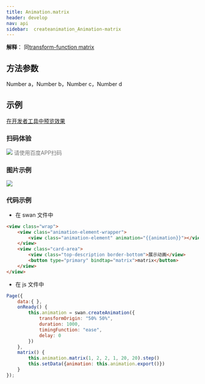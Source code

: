```yaml
---
title: Animation.matrix
header: develop
nav: api
sidebar:  createanimation_Animation-matrix
---
```

 
 
 
 
**解释**： 同[transform-function matrix](https://developer.mozilla.org/en-US/docs/Web/CSS/transform-function/matrix)

 
## 方法参数 

 Number a，Number b，Number c，Number d 
## 示例

<a href="swanide://fragment/c16566dff028c17fbe1454b4bc5ff6c91574218824583" title="在开发者工具中预览效果" target="_self">在开发者工具中预览效果</a>
 
### 扫码体验

<div class='scan-code-container'>
    <img src="https://b.bdstatic.com/miniapp/assets/images/doc_demo/matrix.png" class="demo-qrcode-image" />
    <font color=#777 12px>请使用百度APP扫码</font>
</div>

###  图片示例  
<div class="m-doc-custom-examples">
    <div class="m-doc-custom-examples-correct">
        <img src="https://b.bdstatic.com/miniapp/images/matrix.gif">
    </div>
    <div class="m-doc-custom-examples-correct">
        <img src=" ">
    </div>
    <div class="m-doc-custom-examples-correct">
        <img src=" ">
    </div>     
</div>

### 代码示例 



* 在 swan 文件中

```html
<view class="wrap">
    <view class="animation-element-wrapper">
        <view class="animation-element" animation="{{animation}}"></view>
    </view>
    <view class="card-area">
        <view class="top-description border-bottom">展示动画</view>
        <button type="primary" bindtap="matrix">matrix</button>
    </view>
</view>
```
* 在 js 文件中

```js
Page({
    data:{ },
    onReady() {
        this.animation = swan.createAnimation({
            transformOrigin: "50% 50%",
            duration: 1000,
            timingFunction: "ease",
            delay: 0
        })
    },
    matrix() {
        this.animation.matrix(1, 2, 2, 1, 20, 20).step()
        this.setData({animation: this.animation.export()})
    }
});
```

 